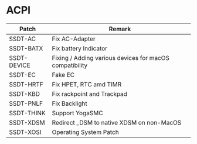 # ACPI

| Patch       | Remark                                                  |
| ----------- | ------------------------------------------------------- |
| SSDT-AC     | Fix AC-Adapter                                          |
| SSDT-BATX   | Fix battery Indicator                                   |
| SSDT-DEVICE | Fixing / Adding various devices for macOS compatibility |
| SSDT-EC     | Fake EC                                                 |
| SSDT-HRTF   | Fix HPET, RTC amd TIMR                                  |
| SSDT-KBD    | Fix rackpoint and Trackpad                              |
| SSDT-PNLF   | Fix Backlight                                           |
| SSDT-THINK  | Support YogaSMC                                         |
| SSDT-XDSM   | Redirect _DSM to native XDSM on non-MacOS               |
| SSDT-XOSI   | Operating System Patch                                  |
